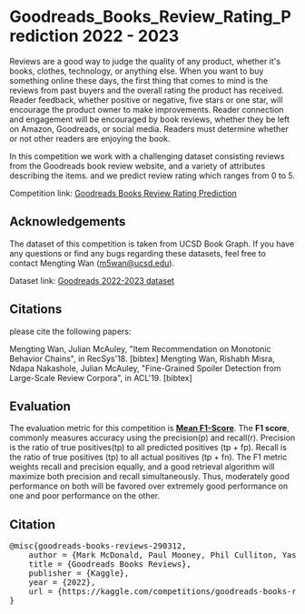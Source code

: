 # Goodreads_Books_Review_Rating_Prediction 2022 - 2023

Reviews are a good way to judge the quality of any product, whether it's books, clothes, technology, or anything else. When you want to buy something online these days, the first thing that comes to mind is the reviews from past buyers and the overall rating the product has received.
Reader feedback, whether positive or negative, five stars or one star, will encourage the product owner to make improvements.
Reader connection and engagement will be encouraged by book reviews, whether they be left on Amazon, Goodreads, or social media. Readers must determine whether or not other readers are enjoying the book.

In this competition we work with a challenging dataset consisting reviews from the Goodreads book review website, and a variety of attributes describing the items. and we predict review rating which ranges from 0 to 5.

Competition link: [Goodreads Books Review Rating Prediction](https://www.kaggle.com/competitions/goodreads-books-reviews-290312/overview)

## Acknowledgements
The dataset of this competition is taken from UCSD Book Graph.
If you have any questions or find any bugs regarding these datasets, feel free to contact Mengting Wan (m5wan@ucsd.edu).

Dataset link: [Goodreads 2022-2023 dataset](https://www.kaggle.com/competitions/goodreads-books-reviews-290312/data)

## Citations
please cite the following papers:

Mengting Wan, Julian McAuley, "Item Recommendation on Monotonic Behavior Chains", in RecSys'18. [bibtex]
Mengting Wan, Rishabh Misra, Ndapa Nakashole, Julian McAuley, "Fine-Grained Spoiler Detection from Large-Scale Review Corpora", in ACL'19. [bibtex]

## Evaluation
The evaluation metric for this competition is [**Mean F1-Score**](https://en.wikipedia.org/wiki/F-score). The **F1 score**, commonly measures accuracy using the precision(p) and recall(r). Precision is the ratio of true positives(tp) to all predicted positives (tp + fp). Recall is the ratio of true positives (tp) to all actual positives (tp + fn).
The F1 metric weights recall and precision equally, and a good retrieval algorithm will maximize both precision and recall simultaneously. Thus, moderately good performance on both will be favored over extremely good performance on one and poor performance on the other.

## Citation
<pre>
@misc{goodreads-books-reviews-290312,
    author = {Mark McDonald, Paul Mooney, Phil Culliton, Yashvi Patel},
    title = {Goodreads Books Reviews},
    publisher = {Kaggle},
    year = {2022},
    url = {https://kaggle.com/competitions/goodreads-books-reviews-290312}
}</pre>
